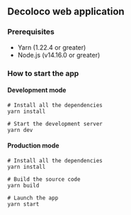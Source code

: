 ## Decoloco web application

### Prerequisites

- Yarn (1.22.4 or greater)
- Node.js (v14.16.0 or greater)

### How to start the app

#### Development mode

```
# Install all the dependencies
yarn install

# Start the development server
yarn dev
```

#### Production mode

```
# Install all the dependencies
yarn install

# Build the source code
yarn build

# Launch the app
yarn start
```
